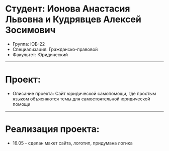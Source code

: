 # Студент: Ионова Анастасия Львовна и Кудрявцев Алексей Зосимович
- Группа: ЮБ-22
- Специализация: Гражданско-правовой
- Факультет: Юридический
---
# Проект: 
- Описание проекта: Сайт юридической самопомощи, где простым языком объясняются темы для самостоятельной юридической помощи
---
# Реализация проекта:
- 16.05 - сделан макет сайта, логотип, придумана логика

